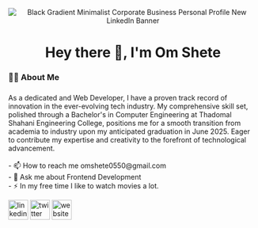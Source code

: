 <div align="center">

![Black Gradient Minimalist Corporate Business Personal Profile New LinkedIn Banner](https://github.com/omshete0550/omshete0550/assets/95119784/b62501bf-368e-45c7-a63b-c2f71f770c86)

</div>

###

<h1 align="center">Hey there 👋, I'm Om Shete</h1>

###

###

<h3 align="left">👩‍💻  About Me</h3>

###

<p align="left">As a dedicated and Web Developer, I have a proven track record of innovation in the ever-evolving tech industry. My comprehensive skill set, polished through a Bachelor's in Computer Engineering at Thadomal Shahani Engineering College, positions me for a smooth transition from academia to industry upon my anticipated graduation in June 2025. Eager to contribute my expertise and creativity to the forefront of technological advancement.<br><br>- 📫 How to reach me omshete0550@gmail.com<br>- 💬 Ask me about Frontend Development<br>- ⚡ In my free time I like to watch movies a lot.</p>

 [<img src='https://freelogopng.com/images/all_img/1656996409linkedin-symbol.png' alt='linkedin' height='40'>](https://www.linkedin.com/in/https://www.linkedin.com/in/om-shete-25748522a//)  [<img src='https://seeklogo.com/images/T/twitter-x-logo-0339F999CF-seeklogo.com.png?v=638264860180000000' alt='twitter' height='40'>](https://twitter.com/https://twitter.com/omshete0550)  [<img src='https://upload.wikimedia.org/wikipedia/commons/thumb/1/1c/ICloud_logo.svg/2560px-ICloud_logo.svg.png' alt='website' height='40'>](https://portfolio-om-shete.vercel.app/)  



###



###
